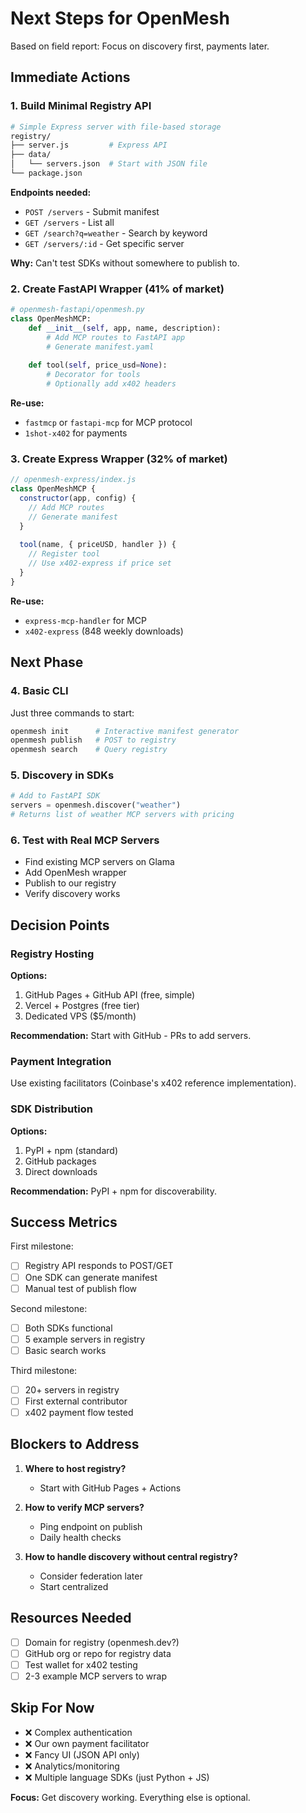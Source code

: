 # Next Steps for OpenMesh

Based on field report: Focus on discovery first, payments later.

## Immediate Actions

### 1. Build Minimal Registry API
```bash
# Simple Express server with file-based storage
registry/
├── server.js         # Express API
├── data/
│   └── servers.json  # Start with JSON file
└── package.json
```

**Endpoints needed:**
- `POST /servers` - Submit manifest
- `GET /servers` - List all
- `GET /search?q=weather` - Search by keyword
- `GET /servers/:id` - Get specific server

**Why:** Can't test SDKs without somewhere to publish to.

### 2. Create FastAPI Wrapper (41% of market)
```python
# openmesh-fastapi/openmesh.py
class OpenMeshMCP:
    def __init__(self, app, name, description):
        # Add MCP routes to FastAPI app
        # Generate manifest.yaml
        
    def tool(self, price_usd=None):
        # Decorator for tools
        # Optionally add x402 headers
```

**Re-use:** 
- `fastmcp` or `fastapi-mcp` for MCP protocol
- `1shot-x402` for payments

### 3. Create Express Wrapper (32% of market)
```javascript
// openmesh-express/index.js
class OpenMeshMCP {
  constructor(app, config) {
    // Add MCP routes
    // Generate manifest
  }
  
  tool(name, { priceUSD, handler }) {
    // Register tool
    // Use x402-express if price set
  }
}
```

**Re-use:**
- `express-mcp-handler` for MCP
- `x402-express` (848 weekly downloads)

## Next Phase

### 4. Basic CLI
Just three commands to start:
```bash
openmesh init      # Interactive manifest generator
openmesh publish   # POST to registry
openmesh search    # Query registry
```

### 5. Discovery in SDKs
```python
# Add to FastAPI SDK
servers = openmesh.discover("weather")
# Returns list of weather MCP servers with pricing
```

### 6. Test with Real MCP Servers
- Find existing MCP servers on Glama
- Add OpenMesh wrapper
- Publish to our registry
- Verify discovery works

## Decision Points

### Registry Hosting
**Options:**
1. GitHub Pages + GitHub API (free, simple)
2. Vercel + Postgres (free tier)
3. Dedicated VPS ($5/month)

**Recommendation:** Start with GitHub - PRs to add servers.

### Payment Integration
Use existing facilitators (Coinbase's x402 reference implementation).

### SDK Distribution
**Options:**
1. PyPI + npm (standard)
2. GitHub packages
3. Direct downloads

**Recommendation:** PyPI + npm for discoverability.

## Success Metrics

First milestone:
- [ ] Registry API responds to POST/GET
- [ ] One SDK can generate manifest
- [ ] Manual test of publish flow

Second milestone:
- [ ] Both SDKs functional
- [ ] 5 example servers in registry
- [ ] Basic search works

Third milestone:
- [ ] 20+ servers in registry
- [ ] First external contributor
- [ ] x402 payment flow tested

## Blockers to Address

1. **Where to host registry?** 
   - Start with GitHub Pages + Actions

2. **How to verify MCP servers?**
   - Ping endpoint on publish
   - Daily health checks

3. **How to handle discovery without central registry?**
   - Consider federation later
   - Start centralized

## Resources Needed

- [ ] Domain for registry (openmesh.dev?)
- [ ] GitHub org or repo for registry data
- [ ] Test wallet for x402 testing
- [ ] 2-3 example MCP servers to wrap

## Skip For Now

- ❌ Complex authentication
- ❌ Our own payment facilitator  
- ❌ Fancy UI (JSON API only)
- ❌ Analytics/monitoring
- ❌ Multiple language SDKs (just Python + JS)

**Focus:** Get discovery working. Everything else is optional.